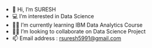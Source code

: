 - 👋 Hi, I’m SURESH
- 💻 I’m interested in Data Science
- 👨‍💻 I’m currently learning IBM Data Analytics Course
- 🕵️‍♀️ I’m looking to collaborate on Data Science Project
- 📫 Email address :  rsuresh5991@gmail.com
